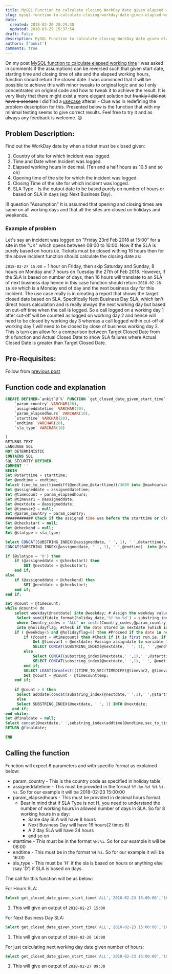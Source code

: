 ```yaml
---
title: MySQL Function to calculate closing WorkDay date given elapsed working time
slug: mysql-function-to-calculate-closing-workday-date-given-elapsed-working-time
date: 
  created: 2018-02-20 20:29:30
  updated: 2018-03-29 15:37:54
draft: False
description: MySQL Function to calculate closing WorkDay date given elapsed working time
authors: ['ankit']
comments: true
---
```


On my post [MySQL function to calculate elapsed working time](./2016-07-19-mysql-function-to-calculate-elapsed-working-time.md) I was asked in comments if the assumptions can be reversed such that given start date, starting time and closing time of site and the elapsed working hours, function should return the closed date. I was convinced that it will be possible to achieve this with minor tweaks to original logic and so I only concentrated on original code and how to tweak it to achieve the result. It is very likely that there might exist a more elegant solution but ~~frankly I did not have a usecase~~ I did find a [usecase](#example-of-problem) afterall - Clue was in redefining the problem description for this. Presented below is the function that with my minimal testing seems to give correct results. Feel free to try it and as always any feedback is welcome. :smile:

## Problem Description:

Find out the WorkDay date by when a ticket must be closed given:

1.  Country of site for which incident was logged.
2.  Time and Date when Incident was logged.
3.  Elapsed working hours in decimal. (Ten and a half hours as 10.5 and     so on)
4.  Opening time of the site for which the incident was logged.
5.  Closing Time of the site for which incident was logged.
6.  SLA Type - Is the output date to be based purely on number of hours or based on SLA in days (eg: Next Business Day).

!!! question "Assumption"
	It is assumed that opening and closing times are same on all working days and that all the sites are closed on holidays and weekends.

<!-- more -->

### Example of problem

Let's say an incident was logged on "Friday 23rd Feb 2018 at 15:00" for a site in the "UK" which opens between 08:00 to 16:00. Now if the SLA is purely based on hours i.e. Tickets must be closed withing 16 hours then for the above incident function should calculate the closing date as: 

`2018-02-27 15:00` = 1 hour on Friday, then skip Saturday and Sunday, 8 hours on Monday and 7 hours on Tuesday the 27th of Feb 2018. However, if the SLA is based on number of days, then 16 hours will translate to an SLA of next business day hence in this case function should return `2018-02-26 16:00` which is a Monday end of day and the next business day for this incident. The use case really is in creating a report that shows the target closed date based on SLA. Specifically Next Business Day SLA, which isn't direct hours calculation and is really always the next working day but based on cut-off time when the call is logged. So a call logged on a working day 1 after cut-off will be counted as logged on working day 2 and hence will need to be closed by working day 3 whereas a call logged within cut-off of working day 1 will need to be closed by close of business working day 2. This is turn can allow for a comparison between Target Closed Date from this function and Actual Closed Date to show SLA failures where Actual Closed Date is greater than Target Closed Date. 

## Pre-Requisites:

Follow from [previous post](2016-07-19-mysql-function-to-calculate-elapsed-working-time.md)

## Function code and explanation

```sql linenums="1"
CREATE DEFINER=`ankit`@`%` FUNCTION `get_closed_date_given_start_time`(
	`param_country` VARCHAR(20),
	`assigneddatetime` VARCHAR(20),
	`param_elapsedhours` VARCHAR(10),
	`starttime` VARCHAR(20),
	`endtime` VARCHAR(20),
	`sla_type` VARCHAR(10)

)
RETURNS TEXT
LANGUAGE SQL
NOT DETERMINISTIC
CONTAINS SQL
SQL SECURITY DEFINER
COMMENT ''
BEGIN
Set @starttime = starttime;
Set @endtime = endtime;
Select time_to_sec(timediff(@endtime,@starttime))/3600 into @maxhoursaday;
Set @assigneddate = assigneddatetime;  
Set @timecount = param_elapsedhours;
Set @timevar1 = @assigneddate;
Set @nextdate = @assigneddate;
Set @timevar2 = null;
Set @param_country = param_country;
############ Check if the assigned time was before the starttime or closed time was after the endtime provided #############
Set @checkstart = null;
Set @checkend = null;
Set @slatype = sla_type;

Select CONCAT(SUBSTRING_INDEX(@assigneddate, ' ', 1), ' ',@starttime),
CONCAT(SUBSTRING_INDEX(@assigneddate, ' ', 1), ' ',@endtime)  into @checkstart, @checkend;

if (@slatype = 'H') then
	if (@assigneddate < @checkstart) then
		SET @nextdate = @checkstart;    
	end if;
else
	if (@assigneddate < @checkend) then
		SET @nextdate = @checkstart;
	end if;
end if;

Set @count = @timecount;
while @count>0 do 
	select weekday(@nextdate) into @weekday; # Assign the weekday value to @weekday. Weekday returns o for Monday, 2 for Tuesday ...5 for Saturday and 6 for Sunday
	 Select sum(if(date_format(holiday_date,'%Y-%m-%d') = substring_index(@nextdate,' ',1),1,0)) from holiday_table 
	 where Country_codes = 'ALL' or instr(Country_codes,@param_country)>0
	 into @holidayflag; #Check if the date stored in nextdate (which is assigneddate on first run of while loop) is a holiday and set the holiday flag
	if ( @weekday<5 and @holidayflag=0) then #Proceed if the date in nextdate variable is neither weekend nor a holiday
		if (@count = @timecount) then #Check if it is first run.ie. if nextdate is assigneddate
			Set @timevar1 = @nextdate; #assign assigndate to variable timevar1
			SELECT CONCAT(SUBSTRING_INDEX(@nextdate, ' ', 1), ' ',@endtime) INTO @timevar2;#get site closing time on assigned date and store it on to timevar2
		else
			Select CONCAT(substring_index(@nextdate,' ',1),' ',@starttime) into @timevar1;
			SELECT CONCAT(substring_index(@nextdate,' ',1), ' ', @endtime) INTO @timevar2;
		end if;
		SELECT LEAST(Greatest(((TIME_TO_SEC(TIMEDIFF(@timevar2, @timevar1))) / 3600),0),@maxhoursaday) INTO @timecounttemp;   
		Set @count = @count - @timecounttemp;
	end if;
	
	if @count > 0 then
	 Select adddate(concat(substring_index(@nextdate,' ',1),' ',@starttime),1) INTO @nextdate;
	 else
	 Select SUBSTRING_INDEX(@nextdate, ' ', 1) INTO @nextdate;
   end if;
end while;
Set @finaldate = null;
Select concat(@nextdate,' ',substring_index(addtime(@endtime,sec_to_time(3600*@count)),':',2)) INTO @finaldate;
RETURN @finaldate;

END
```

## Calling the function

Function will expect 6 parameters and with specific format as explained below:

  - param_country - This is the country code as specified in holiday table
  - assigneddatetime - This must be provided in the format `%Y-%m-%d %H-%i-%s`. So for our example it will be 2018-02-23 15:00:00
  - param_elapsedhours - This must be provided in decimal hours format.
      - Bear in mind that if SLA Type is not H, you need to understand the number of working hours in allowed number of days in SLA. So for 8 working hours in a day:
          - Same day SLA will have 8 hours
          - Next Business Day will have 16 hours(2 times 8)
          - A 2 day SLA will have 24 hours
          - and so on
  - starttime - This must be in the format `%H:%i`. So for our example it will be 08:00
  - endtime - This must be in the format `%H:%i`. So for our example it will be 16:00
  - sla_type - This must be 'H' if the sla is based on hours or anything else (say 'D') if SLA is based on days.

The call for this function will be as below: 

For Hours SLA:

```sql
Select get_closed_date_given_start_time('ALL','2018-02-23 15:00:00','16','08:00','16:00','H'); --(1)
```

1. This will give an output of `2018-02-27 15:00` 

For Next Business Day SLA:

```sql
Select get_closed_date_given_start_time('ALL','2018-02-23 15:00:00','16','08:00','16:00','D'); --(1)
```

1. This will give an output of `2018-02-26 16:00` 

For just calculating next working day date given number of hours:

```sql
Select get_closed_date_given_start_time('ALL','2018-02-23 15:00:00','10.5','08:00','16:00','H'); --(1)
```

1. This will give an output of `2018-02-27 09:30`
